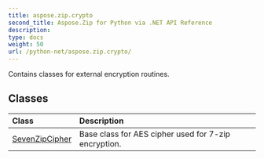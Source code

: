 ```yaml
---
title: aspose.zip.crypto
second_title: Aspose.Zip for Python via .NET API Reference
description: 
type: docs
weight: 50
url: /python-net/aspose.zip.crypto/
---
```



Contains classes for external encryption routines.

## Classes
| Class | Description |
| :- | :- |
|[SevenZipCipher](/zip/python-net/aspose.zip.crypto/sevenzipcipher/)|Base class for AES cipher used for 7-zip encryption.|
